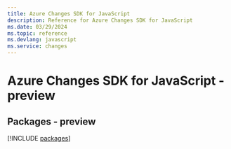 ```yaml
---
title: Azure Changes SDK for JavaScript
description: Reference for Azure Changes SDK for JavaScript
ms.date: 03/29/2024
ms.topic: reference
ms.devlang: javascript
ms.service: changes
---
```

# Azure Changes SDK for JavaScript - preview
## Packages - preview
[!INCLUDE [packages](changes-index.md)]